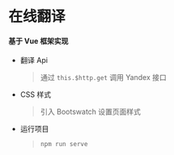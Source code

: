 # 在线翻译

#### 基于 Vue 框架实现

-   翻译 Api

    > 通过 `this.$http.get` 调用 Yandex 接口

-   CSS 样式

    > 引入 Bootswatch 设置页面样式

-   运行项目
    > `npm run serve`
